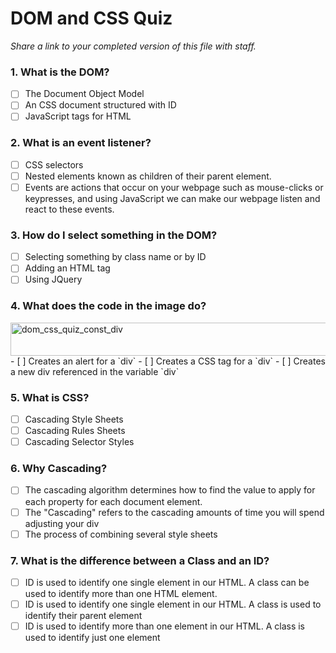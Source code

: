 # DOM and CSS Quiz

_Share a link to your completed version of this file with staff._

### 1. What is the DOM?

- [ ] The Document Object Model
- [ ] An CSS document structured with ID
- [ ] JavaScript tags for HTML

### 2. What is an event listener?

- [ ] CSS selectors
- [ ] Nested elements known as children of their parent element.
- [ ] Events are actions that occur on your webpage such as mouse-clicks or keypresses, and using JavaScript we can make our webpage listen and react to these events.

### 3. How do I select something in the DOM?

- [ ] Selecting something by class name or by ID
- [ ] Adding an HTML tag
- [ ] Using JQuery

### 4. What does the code in the image do?

<img width="683" height="53" alt="dom_css_quiz_const_div" src="https://github.com/user-attachments/assets/c2d4ec0c-bfcd-47ff-9e07-aa1a0d728d53" />
- [ ] Creates an alert for a `div`
- [ ] Creates a CSS tag for a `div`
- [ ] Creates a new div referenced in the variable `div`

### 5. What is CSS?

- [ ] Cascading Style Sheets
- [ ] Cascading Rules Sheets
- [ ] Cascading Selector Styles

### 6. Why Cascading?

- [ ] The cascading algorithm determines how to find the value to apply for each property for each document element.
- [ ] The "Cascading" refers to the cascading amounts of time you will spend adjusting your div
- [ ] The process of combining several style sheets

### 7. What is the difference between a Class and an ID?

- [ ] ID is used to identify one single element in our HTML. A class can be used to identify more than one HTML element.
- [ ] ID is used to identify one single element in our HTML. A class is used to identify their parent element
- [ ] ID is used to identify more than one element in our HTML. A class is used to identify just one element

